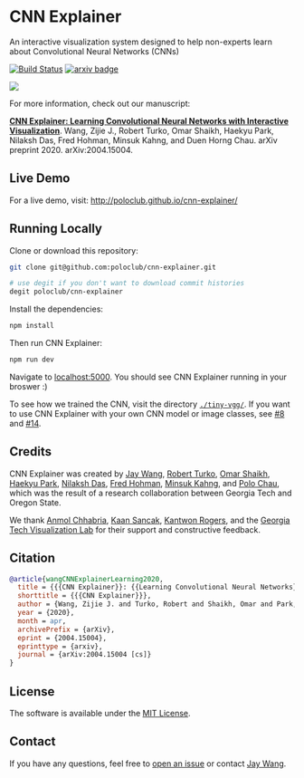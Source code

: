 # CNN Explainer

An interactive visualization system designed to help non-experts learn about Convolutional Neural Networks (CNNs)

[![Build Status](https://travis-ci.com/poloclub/cnn-explainer.svg?branch=master)](https://travis-ci.com/poloclub/cnn-explainer)
[![arxiv badge](https://img.shields.io/badge/arXiv-2004.15004-red)](http://arxiv.org/abs/2004.15004)

<a href="https://youtu.be/HnWIHWFbuUQ" target="_blank"><img src="https://i.imgur.com/TIKlgt6.png" style="max-width:100%;"></a>

For more information, check out our manuscript:

[**CNN Explainer: Learning Convolutional Neural Networks with Interactive Visualization**](https://arxiv.org/abs/2004.15004).
Wang, Zijie J., Robert Turko, Omar Shaikh, Haekyu Park, Nilaksh Das, Fred Hohman, Minsuk Kahng, and Duen Horng Chau.
arXiv preprint 2020. arXiv:2004.15004.

## Live Demo

For a live demo, visit: http://poloclub.github.io/cnn-explainer/

## Running Locally

Clone or download this repository:

```bash
git clone git@github.com:poloclub/cnn-explainer.git

# use degit if you don't want to download commit histories
degit poloclub/cnn-explainer
```

Install the dependencies:

```bash
npm install
```

Then run CNN Explainer:

```bash
npm run dev
```

Navigate to [localhost:5000](https://localhost:5000). You should see CNN Explainer running in your broswer :)

To see how we trained the CNN, visit the directory [`./tiny-vgg/`](tiny-vgg).
If you want to use CNN Explainer with your own CNN model or image classes, see [#8](/../../issues/8) and [#14](/../../issues/14).

## Credits

CNN Explainer was created by 
<a href="https://zijie.wang/">Jay Wang</a>,
<a href="https://www.linkedin.com/in/robert-turko/">Robert Turko</a>, 
<a href="http://oshaikh.com/">Omar Shaikh</a>,
<a href="https://haekyu.com/">Haekyu Park</a>,
<a href="http://nilakshdas.com/">Nilaksh Das</a>,
<a href="https://fredhohman.com/">Fred Hohman</a>,
<a href="http://minsuk.com">Minsuk Kahng</a>, and
<a href="https://www.cc.gatech.edu/~dchau/">Polo Chau</a>,
which was the result of a research collaboration between 
Georgia Tech and Oregon State.

We thank
[Anmol Chhabria](https://www.linkedin.com/in/anmolchhabria),
[Kaan Sancak](https://kaansancak.com),
[Kantwon Rogers](https://www.kantwon.com), and the
[Georgia Tech Visualization Lab](http://vis.gatech.edu)
for their support and constructive feedback.

## Citation

```bibTeX
@article{wangCNNExplainerLearning2020,
  title = {{{CNN Explainer}}: {{Learning Convolutional Neural Networks}} with {{Interactive Visualization}}},
  shorttitle = {{{CNN Explainer}}},
  author = {Wang, Zijie J. and Turko, Robert and Shaikh, Omar and Park, Haekyu and Das, Nilaksh and Hohman, Fred and Kahng, Minsuk and Chau, Duen Horng},
  year = {2020},
  month = apr,
  archivePrefix = {arXiv},
  eprint = {2004.15004},
  eprinttype = {arxiv},
  journal = {arXiv:2004.15004 [cs]}
}
```

## License

The software is available under the [MIT License](https://github.com/poloclub/cnn-explainer/blob/master/LICENSE).

## Contact

If you have any questions, feel free to [open an issue](https://github.com/poloclub/cnn-explainer/issues/new/choose) or contact [Jay Wang](https://zijie.wang).
